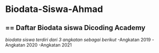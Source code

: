 # Biodata-Siswa-Ahmad
==
Daftar Biodata siswa Dicoding Academy
--
*biodata siswa terdiri dari 3 angkatan sebagai berikut*
-Angkatan 2019
-Angkatan 2020
-Angkatan 2021
